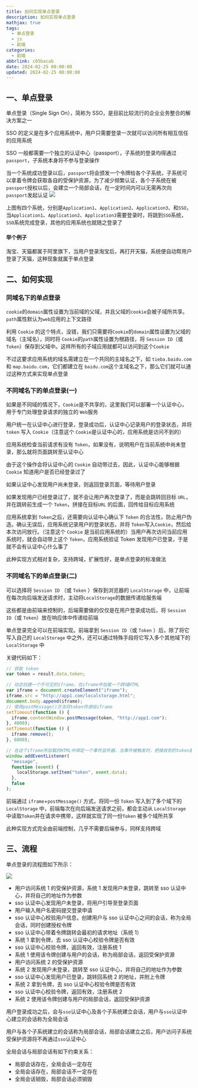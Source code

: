 ```yaml
---
title: 如何实现单点登录
description: 如何实现单点登录
mathjax: true
tags:
  - 单点登录
  - js
  - 前端
categories:
  - 前端
abbrlink: c05bacab
date: 2024-02-25 00:00:00
updated: 2024-02-25 00:00:00
---
```


## 一、单点登录

单点登录（Single Sign On），简称为 SSO，是目前比较流行的企业业务整合的解决方案之一

SSO 的定义是在多个应用系统中，用户只需要登录一次就可以访问所有相互信任的应用系统

SSO 一般都需要一个独立的认证中心（passport），子系统的登录均得通过`passport`，子系统本身将不参与登录操作

当一个系统成功登录以后，`passport`将会颁发一个令牌给各个子系统，子系统可以拿着令牌会获取各自的受保护资源，为了减少频繁认证，各个子系统在被`passport`授权以后，会建立一个局部会话，在一定时间内可以无需再次向`passport`发起认证
![](https://fastly.jsdelivr.net/gh/1405720461/blog_img@main/study/39.png)

上图有四个系统，分别是`Application1`、`Application2`、`Application3`、和`SSO`，当`Application1`、`Application2`、`Application3`需要登录时，将跳到`SSO`系统，`SSO`系统完成登录，其他的应用系统也就随之登录了

#### 举个例子

淘宝、天猫都属于阿里旗下，当用户登录淘宝后，再打开天猫，系统便自动帮用户登录了天猫，这种现象就属于单点登录

## 二、如何实现

### 同域名下的单点登录

`cookie`的`domain`属性设置为当前域的父域，并且父域的`cookie`会被子域所共享。`path`属性默认为`web`应用的上下文路径

利用 `Cookie` 的这个特点，没错，我们只需要将`Cookie`的`domain`属性设置为父域的域名（主域名），同时将 `Cookie`的`path`属性设置为根路径，将 `Session ID`（或 `Token`）保存到父域中。这样所有的子域应用就都可以访问到这个`Cookie`

不过这要求应用系统的域名需建立在一个共同的主域名之下，如 `tieba.baidu.com` 和 `map.baidu.com`，它们都建立在 `baidu.com`这个主域名之下，那么它们就可以通过这种方式来实现单点登录

### 不同域名下的单点登录(一)

如果是不同域的情况下，`Cookie`是不共享的，这里我们可以部署一个认证中心，用于专门处理登录请求的独立的 `Web`服务

用户统一在认证中心进行登录，登录成功后，认证中心记录用户的登录状态，并将 `token` 写入 `Cookie`（注意这个 `Cookie`是认证中心的，应用系统是访问不到的）

应用系统检查当前请求有没有 `Token`，如果没有，说明用户在当前系统中尚未登录，那么就将页面跳转至认证中心

由于这个操作会将认证中心的 `Cookie` 自动带过去，因此，认证中心能够根据 `Cookie` 知道用户是否已经登录过了

如果认证中心发现用户尚未登录，则返回登录页面，等待用户登录

如果发现用户已经登录过了，就不会让用户再次登录了，而是会跳转回目标 `URL`，并在跳转前生成一个 `Token`，拼接在目标`URL` 的后面，回传给目标应用系统

应用系统拿到 `Token`之后，还需要向认证中心确认下 `Token` 的合法性，防止用户伪造。确认无误后，应用系统记录用户的登录状态，并将 `Token`写入`Cookie`，然后给本次访问放行。（注意这个 `Cookie` 是当前应用系统的）当用户再次访问当前应用系统时，就会自动带上这个 `Token`，应用系统验证 Token 发现用户已登录，于是就不会有认证中心什么事了

此种实现方式相对复杂，支持跨域，扩展性好，是单点登录的标准做法

### 不同域名下的单点登录(二)

可以选择将 `Session ID` （或 `Token` ）保存到浏览器的 `LocalStorage` 中，让前端在每次向后端发送请求时，主动将`LocalStorage`的数据传递给服务端

这些都是由前端来控制的，后端需要做的仅仅是在用户登录成功后，将 `Session ID`（或 `Token`）放在响应体中传递给前端

单点登录完全可以在前端实现。前端拿到 `Session ID`（或 `Token` ）后，除了将它写入自己的 `LocalStorage` 中之外，还可以通过特殊手段将它写入多个其他域下的 `LocalStorage` 中

关键代码如下：

```js
// 获取 token
var token = result.data.token;

// 动态创建一个不可见的iframe，在iframe中加载一个跨域HTML
var iframe = document.createElement("iframe");
iframe.src = "http://app1.com/localstorage.html";
document.body.append(iframe);
// 使用postMessage()方法将token传递给iframe
setTimeout(function () {
  iframe.contentWindow.postMessage(token, "http://app1.com");
}, 4000);
setTimeout(function () {
  iframe.remove();
}, 6000);

// 在这个iframe所加载的HTML中绑定一个事件监听器，当事件被触发时，把接收到的token数据写入localStorage
window.addEventListener(
  "message",
  function (event) {
    localStorage.setItem("token", event.data);
  },
  false
);
```

前端通过 `iframe`+`postMessage()` 方式，将同一份 `Token` 写入到了多个域下的 `LocalStorage` 中，前端每次在向后端发送请求之前，都会主动从 `LocalStorage` 中读取`Token`并在请求中携带，这样就实现了同一份`Token` 被多个域所共享

此种实现方式完全由前端控制，几乎不需要后端参与，同样支持跨域

## 三、流程

单点登录的流程图如下所示：

![](https://fastly.jsdelivr.net/gh/1405720461/blog_img@main/study/40.png)

- 用户访问系统 1 的受保护资源，系统 1 发现用户未登录，跳转至 sso 认证中心，并将自己的地址作为参数
- sso 认证中心发现用户未登录，将用户引导至登录页面
- 用户输入用户名密码提交登录申请
- sso 认证中心校验用户信息，创建用户与 sso 认证中心之间的会话，称为全局会话，同时创建授权令牌
- sso 认证中心带着令牌跳转会最初的请求地址（系统 1）
- 系统 1 拿到令牌，去 sso 认证中心校验令牌是否有效
- sso 认证中心校验令牌，返回有效，注册系统 1
- 系统 1 使用该令牌创建与用户的会话，称为局部会话，返回受保护资源
- 用户访问系统 2 的受保护资源
- 系统 2 发现用户未登录，跳转至 sso 认证中心，并将自己的地址作为参数
- sso 认证中心发现用户已登录，跳转回系统 2 的地址，并附上令牌
- 系统 2 拿到令牌，去 sso 认证中心校验令牌是否有效
- sso 认证中心校验令牌，返回有效，注册系统 2
- 系统 2 使用该令牌创建与用户的局部会话，返回受保护资源

用户登录成功之后，会与`sso`认证中心及各个子系统建立会话，用户与`sso`认证中心建立的会话称为全局会话

用户与各个子系统建立的会话称为局部会话，局部会话建立之后，用户访问子系统受保护资源将不再通过`sso`认证中心

全局会话与局部会话有如下约束关系：

- 局部会话存在，全局会话一定存在
- 全局会话存在，局部会话不一定存在
- 全局会话销毁，局部会话必须销毁
